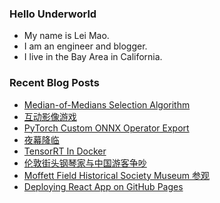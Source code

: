### Hello Underworld

- My name is Lei Mao.
- I am an engineer and blogger.
- I live in the Bay Area in California.


### Recent Blog Posts

<!-- BLOG-POST-LIST:START -->
- [Median-of-Medians Selection Algorithm](https://leimao.github.io/blog/Median-of-Medians-Select-Algorithm/)
- [互动影像游戏](https://leimao.github.io/essay/%E4%BA%92%E5%8A%A8%E5%BD%B1%E5%83%8F%E6%B8%B8%E6%88%8F/)
- [PyTorch Custom ONNX Operator Export](https://leimao.github.io/blog/PyTorch-Custom-ONNX-Operator-Export/)
- [夜幕降临](https://leimao.github.io/essay/%E5%A4%9C%E5%B9%95%E9%99%8D%E4%B8%B4-Night-Has-Come/)
- [TensorRT In Docker](https://leimao.github.io/blog/Docker-TensorRT/)
- [伦敦街头钢琴家与中国游客争吵](https://leimao.github.io/essay/%E4%BC%A6%E6%95%A6%E8%A1%97%E5%A4%B4%E9%92%A2%E7%90%B4%E5%AE%B6%E4%B8%8E%E4%B8%AD%E5%9B%BD%E6%B8%B8%E5%AE%A2%E4%BA%89%E5%90%B5/)
- [Moffett Field Historical Society Museum 参观](https://leimao.github.io/life/Moffett-Field-Historical-Society-Museum/)
- [Deploying React App on GitHub Pages](https://leimao.github.io/blog/Deploying-React-App-GitHub-Pages/)
<!-- BLOG-POST-LIST:END -->

